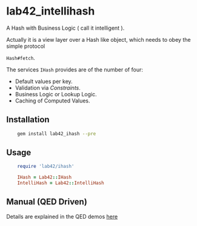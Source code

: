 lab42_intellihash
=================

A Hash with Business Logic ( call it intelligent ).

Actually it is a view layer over a Hash like object, which needs to obey the simple protocol

`Hash#fetch`.


The services `IHash` provides are of the number of four:

* Default values per key.
* Validation via _Constraints_.
* Business Logic or Lookup Logic.
* Caching of Computed Values.


## Installation

```sh
    gem install lab42_ihash --pre
```

## Usage

```ruby
    require 'lab42/ihash'

    IHash = Lab42::IHash
    IntelliHash = Lab42::IntelliHash
```


## Manual (QED Driven)

Details are explained in the QED demos [here](https://github.com/RobertDober/lab42_intellihash/tree/master/demo)

